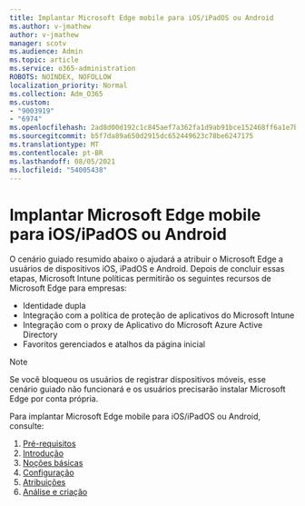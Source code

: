 ```yaml
---
title: Implantar Microsoft Edge mobile para iOS/iPadOS ou Android
ms.author: v-jmathew
author: v-jmathew
manager: scotv
ms.audience: Admin
ms.topic: article
ms.service: o365-administration
ROBOTS: NOINDEX, NOFOLLOW
localization_priority: Normal
ms.collection: Adm_O365
ms.custom:
- "9003919"
- "6974"
ms.openlocfilehash: 2ad8d00d192c1c845aef7a362fa1d9ab91bce152468ff6a1e7bf6ad9250eb5c1
ms.sourcegitcommit: b5f7da89a650d2915dc652449623c78be6247175
ms.translationtype: MT
ms.contentlocale: pt-BR
ms.lasthandoff: 08/05/2021
ms.locfileid: "54005438"
---
```

# <a name="deploy-microsoft-edge-for-mobile-for-iosipados-or-android"></a>Implantar Microsoft Edge mobile para iOS/iPadOS ou Android

O cenário guiado resumido abaixo o ajudará a atribuir o Microsoft Edge a usuários de dispositivos iOS, iPadOS e Android. Depois de concluir essas etapas, Microsoft Intune políticas permitirão os seguintes recursos de Microsoft Edge para empresas:

- Identidade dupla
- Integração com a política de proteção de aplicativos do Microsoft Intune
- Integração com o proxy de Aplicativo do Microsoft Azure Active Directory
- Favoritos gerenciados e atalhos da página inicial

> [!NOTE]
> Se você bloqueou os usuários de registrar dispositivos móveis, esse cenário guiado não funcionará e os usuários precisarão instalar Microsoft Edge por conta própria.

Para implantar Microsoft Edge mobile para iOS/iPadOS ou Android, consulte:

1. [Pré-requisitos](https://go.microsoft.com/fwlink/?linkid=2133027)
2. [Introdução](https://go.microsoft.com/fwlink/?linkid=2133520)
3. [Noções básicas](https://go.microsoft.com/fwlink/?linkid=2133421)
4. [Configuração](https://go.microsoft.com/fwlink/?linkid=2133521)
5. [Atribuições](https://go.microsoft.com/fwlink/?linkid=2132869)
6. [Análise e criação](https://go.microsoft.com/fwlink/?linkid=2133522)
